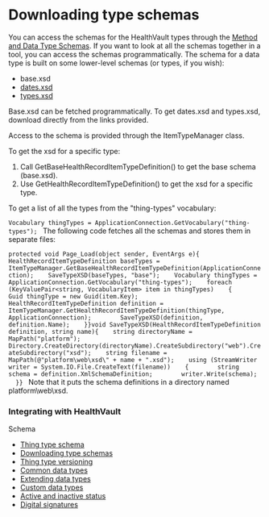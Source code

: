 Downloading type schemas
========================

You can access the schemas for the HealthVault types through the [Method and Data Type Schemas](method-and-data-type-schemas.md). If you want to look at all the schemas together in a tool, you can access the schemas programmatically. The schema for a data type is built on some lower-level schemas (or types, if you wish):

-   base.xsd
-   [dates.xsd](https://platform.healthvault-ppe.com/platform/xsd/dates.xsd)
-   [types.xsd](https://platform.healthvault-ppe.com/platform/xsd/types.xsd)

Base.xsd can be fetched programmatically. To get dates.xsd and types.xsd, download directly from the links provided.

Access to the schema is provided through the ItemTypeManager class.

To get the xsd for a specific type:

1.  Call GetBaseHealthRecordItemTypeDefinition() to get the base schema (base.xsd).
2.  Use GetHealthRecordItemTypeDefinition() to get the xsd for a specific type.

To get a list of all the types from the "thing-types" vocabulary:

`Vocabulary thingTypes = ApplicationConnection.GetVocabulary("thing-types"); `
The following code fetches all the schemas and stores them in separate files:

`protected void Page_Load(object sender, EventArgs e){    HealthRecordItemTypeDefinition baseTypes =        ItemTypeManager.GetBaseHealthRecordItemTypeDefinition(ApplicationConnection);    SaveTypeXSD(baseTypes, "base");    Vocabulary thingTypes = ApplicationConnection.GetVocabulary("thing-types");    foreach (KeyValuePair<string, VocabularyItem> item in thingTypes)    {        Guid thingType = new Guid(item.Key);        HealthRecordItemTypeDefinition definition =            ItemTypeManager.GetHealthRecordItemTypeDefinition(thingType, ApplicationConnection);        SaveTypeXSD(definition, definition.Name);    }}void SaveTypeXSD(HealthRecordItemTypeDefinition definition, string name){    string directoryName = MapPath("platform");    Directory.CreateDirectory(directoryName).CreateSubdirectory("web").CreateSubdirectory("xsd");    string filename = MapPath(@"platform\web\xsd\" + name + ".xsd");    using (StreamWriter writer = System.IO.File.CreateText(filename))    {        string schema = definition.XmlSchemaDefinition;        writer.Write(schema);    }} `
Note that it puts the schema definitions in a directory named platform\\web\\xsd.

### Integrating with HealthVault

Schema

-   <a href="thing-type-schema.md" id="RightRailLinkListSection_14061_7">Thing type schema</a>
-   <a href="downloading-type-schemas.md" id="RightRailLinkListSection_14061_8">Downloading type schemas</a>
-   <a href="thing-type-versioning.md" id="RightRailLinkListSection_14061_9">Thing type versioning</a>
-   <a href="common-data-types.md" id="RightRailLinkListSection_14061_10">Common data types</a>
-   <a href="extending-data-types.md" id="RightRailLinkListSection_14061_11">Extending data types</a>
-   <a href="custom-data-types.md" id="RightRailLinkListSection_14061_12">Custom data types</a>
-   <a href="active-and-inactive-status.md" id="RightRailLinkListSection_14061_13">Active and inactive status</a>
-   <a href="digital-signatures.md" id="RightRailLinkListSection_14061_14">Digital signatures</a>

